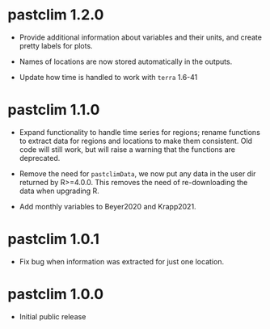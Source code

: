 # pastclim 1.2.0

* Provide additional information about variables and their units, and create
  pretty labels for plots.
  
* Names of locations are now stored automatically in the outputs.

* Update how time is handled to work with `terra` 1.6-41

# pastclim 1.1.0

* Expand functionality to handle time series for regions; rename functions  to
  extract data for regions and locations to make them consistent. Old code will
  still work, but will raise a warning that the functions are deprecated.

* Remove the need for `pastclimData`, we now put any data in the user dir returned
  by R>=4.0.0. This removes the need of re-downloading the data when upgrading R.

* Add monthly variables to Beyer2020 and Krapp2021.

# pastclim 1.0.1

* Fix bug when information was extracted for just one location.

# pastclim 1.0.0

* Initial public release

